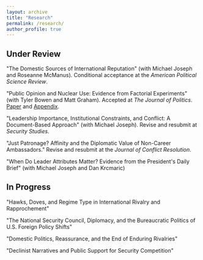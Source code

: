 ```yaml
---
layout: archive
title: "Research"
permalink: /research/
author_profile: true
---
```


Under Review
---

"The Domestic Sources of International Reputation" (with Michael Joseph and Roseanne McManus). Conditional acceptance at the <i>American Political Science Review</i>.

"Public Opinion and Nuclear Use: Evidence from Factorial Experiments" (with Tyler Bowen and Matt Graham). Accepted at <i>The Journal of Politics</i>. <a href= "https://michaelgoldfien.github.io/files/BowenGoldfienGraham.pdf">Paper</a> and <a href= "https://michaelgoldfien.github.io/files/BowenGoldfienGraham_appendix.pdf">Appendix</a>. 

"Leadership Importance, Institutional Constraints, and Conflict: A Document-Based Approach" (with Michael Joseph). Revise and resubmit at <i>Security Studies</i>.

"Just Patronage? Affinity and the Diplomatic Value of Non-Career Ambassadors." Revise and resubmit at the <i>Journal of Conflict Resolution</i>.

"When Do Leader Attributes Matter? Evidence from the President's Daily Brief" (with Michael Joseph and Dan Krcmaric)


In Progress
---

"Hawks, Doves, and Regime Type in International Rivalry and Rapprochement"

"The National Security Council, Diplomacy, and the Bureaucratic Politics of U.S. Foreign Policy Shifts"

"Domestic Politics, Reassurance, and the End of Enduring Rivalries"

"Declinist Narratives and Public Support for Security Competition" 

